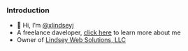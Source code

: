 ### Introduction
- 👋 Hi, I’m [@xlindseyj](https://github.com/xlindseyj)
- A freelance daveloper, [click here](https://www.jakelindsey.com) to learn more about me
- Owner of [Lindsey Web Solutions, LLC](https://www.lindseywebsolutions.com)
